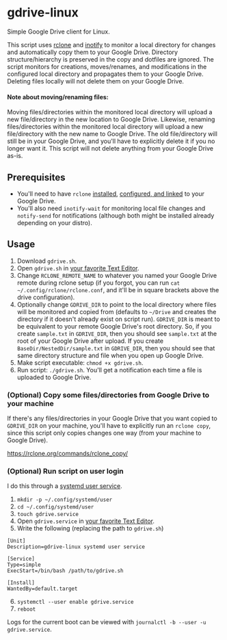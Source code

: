 # gdrive-linux
Simple Google Drive client for Linux.

This script uses [rclone](https://rclone.org/) and [inotify](https://en.wikipedia.org/wiki/Inotify) to monitor a local directory for changes and automatically copy them to your Google Drive. Directory structure/hierarchy is preserved in the copy and dotfiles are ignored. The script monitors for creations, moves/renames, and modifications in the configured local directory and propagates them to your Google Drive. Deleting files locally will not delete them on your Google Drive.

#### Note about moving/renaming files:
Moving files/directories within the monitored local directory will upload a new file/directory in the new location to Google Drive. Likewise, renaming files/directories within the monitored local directory will upload a new file/directory with the new name to Google Drive. The old file/directory will still be in your Google Drive, and you'll have to explicitly delete it if you no longer want it. This script will not delete anything from your Google Drive as-is.

## Prerequisites
- You'll need to have `rclone` [installed](https://rclone.org/install/), [configured, and linked](https://rclone.org/drive/) to your Google Drive.
- You'll also need `inotify-wait` for monitoring local file changes and `notify-send` for notifications (although both might be installed already depending on your distro).

## Usage
1. Download `gdrive.sh`.
2. Open `gdrive.sh` in [your favorite Text Editor](https://neovim.io/).
3. Change `RCLONE_REMOTE_NAME` to whatever you named your Google Drive remote during rclone setup (if you forgot, you can run `cat ~/.config/rclone/rclone.conf`, and it'll be in square brackets above the drive configuration).
4. Optionally change `GDRIVE_DIR` to point to the local directory where files will be monitored and copied from (defaults to `~/Drive` and creates the directory if it doesn't already exist on script run). `GDRIVE_DIR` is meant to be equivalent to your remote Google Drive's root directory. So, if you create `sample.txt` in `GDRIVE_DIR`, then you should see `sample.txt` at the root of your Google Drive after upload. If you create `BaseDir/NestedDir/sample.txt` in `GDRIVE_DIR`, then you should see that same directory structure and file when you open up Google Drive.
5. Make script executable: `chmod +x gdrive.sh`.
6. Run script: `./gdrive.sh`. You'll get a notification each time a file is uploaded to Google Drive.

### (Optional) Copy some files/directories from Google Drive to your machine
If there's any files/directories in your Google Drive that you want copied to `GDRIVE_DIR` on your machine, you'll have to explicitly run an `rclone copy`, since this script only copies changes one way (from your machine to Google Drive).

https://rclone.org/commands/rclone_copy/

### (Optional) Run script on user login
I do this through a [systemd user service](https://wiki.archlinux.org/title/systemd/User).
1. `mkdir -p ~/.config/systemd/user`
2. `cd ~/.config/systemd/user`
3. `touch gdrive.service`
4. Open `gdrive.service` in [your favorite Text Editor](https://neovim.io/).
5. Write the following (replacing the path to `gdrive.sh`)
```
[Unit]
Description=gdrive-linux systemd user service

[Service]
Type=simple
ExecStart=/bin/bash /path/to/gdrive.sh

[Install]
WantedBy=default.target
```
6. `systemctl --user enable gdrive.service`
7. `reboot`

Logs for the current boot can be viewed with `journalctl -b --user -u gdrive.service`.
